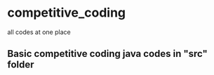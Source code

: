# competitive_coding
all codes at one place

## Basic competitive coding java codes in "src" folder
